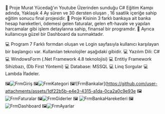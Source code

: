 🎈 Proje Murat Yücedağ'ın Youtube Üzerinden sunduğu C# Eğitim Kampı adında, Yaklaşık 4 Ay süren  ve 30 dersten oluşan , 16 saatlik içeriğe sahip eğitim sonucu final projesidir.
🎈 Proje Kisinin 3 farklı bankaya ait  banka hesap hareketleri, ödemesi gelen faturalar, gelen eft-havale ve yapılan harcamalar gibi işlem detaylarına sahip, finansal bir programdır.
🎈 Ayrıca kullanıcıya güzel bir Dashboard da sunmaktadır.

💻 Program 7 Farklı formdan oluşan ve Login sayfasıyla kullanıcı karşılayan bir başlangıcı var. Kullanılan teknolojiler aşağıdaki gibidir.
💻 Yazılım Dili: C#
💻 WindowsForm (.Net Framework 4.8 teknolojisi)
💻 Entitiy Framework Sihizbazı, (Db First Yöntemi)
💻 Database: MSSQL
💻 Linq Sorgular 
💻 Lambda İfadeler. 

🖼️![FrmGiriş](https://github.com/user-attachments/assets/a3b5afb2-83da-44ec-8984-b96dad15a263)
🖼️![FrmKategori](https://github.com/user-attachments/assets/04a9de83-b15d-4dee-bc1e-dec12e429556)
🖼️![FrmBankalar](https://github.com/user-attachments/assets/1df22b5b-e4e3-4315-a1da-0ca2a0c9e93e
🖼️![FrmFaturalar](https://github.com/user-attachments/assets/942fe47f-9227-4bfd-9dde-a8957890c8e1)
🖼️![FrmGiderler](https://github.com/user-attachments/assets/edd4d2f1-5e2b-43c3-9024-80b4188f4761)
🖼️ ![FrmBankaHareketleri](https://github.com/user-attachments/assets/18546204-0119-4fde-9445-a20166f93608)
🖼️![FrmDashboard](https://github.com/user-attachments/assets/ba7a9507-4b51-41c4-8c57-73328098fb12)
🖼️![FrmAyarlar](https://github.com/user-attachments/assets/14a270ca-4e58-4a15-90c3-7a579d849bf7)












